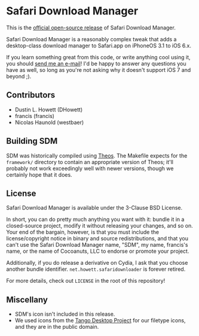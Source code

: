 # Safari Download Manager

This is the [official open-source release](http://blog.howett.net/2015/11/safari-download-manager-the-end-of-an-era/) of Safari Download Manager.

Safari Download Manager is a reasonably complex tweak that adds a desktop-class download manager to Safari.app on iPhoneOS 3.1 to iOS 6.x.

If you learn something great from this code, or write anything cool using it, you 
should [send me an e-mail](mailto:dustin@howett.net)! I'd be happy to answer any 
questions you have as well, so long as you're not asking why it 
doesn't support iOS 7 and beyond ;).

## Contributors

* Dustin L. Howett (DHowett)
* francis (francis)
* Nicolas Haunold (westbaer)

## Building SDM

SDM was historically compiled using [Theos](http://iphonedevwiki.net/index.php/Theos). The Makefile expects for the `framework/` directory to contain an appropriate version of Theos; it'll probably not work exceedingly well with newer versions, though we certainly hope that it does.

## License

Safari Download Manager is available under the 3-Clause BSD License.

In short, you can do pretty much anything you want with it: bundle it in a closed-source project, modify it without releasing your changes, and so on. Your end of the bargain, however, is that you must include the license/copyright notice in binary and source redistributions, and that you can't use the Safari Download Manager name, "SDM", my name, francis's name, or the name of Cocoanuts, LLC to endorse or promote your project.

Additionally, if you do release a derivative on Cydia, I ask that you choose 
another bundle identifier. `net.howett.safaridownloader` is forever retired.

For more details, check out `LICENSE` in the root of this repository!

## Miscellany

* SDM's icon isn't included in this release.
* We used icons from the [Tango Desktop Project](http://tango.freedesktop.org/Tango_Icon_Library) for our filetype icons, and they are in the public domain.
